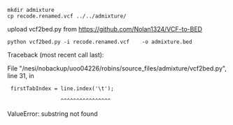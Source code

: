 ```
mkdir admixture
cp recode.renamed.vcf ../../admixture/
```
upload vcf2bed.py from https://github.com/Nolan1324/VCF-to-BED
```
python vcf2bed.py -i recode.renamed.vcf    -o admixture.bed
```
 Traceback (most recent call last):

   File "/nesi/nobackup/uoo04226/robins/source_files/admixture/vcf2bed.py", line 31, in <module>
  
     firstTabIndex = line.index('\t');
    
                     ^^^^^^^^^^^^^^^^
                    
 ValueError: substring not found
